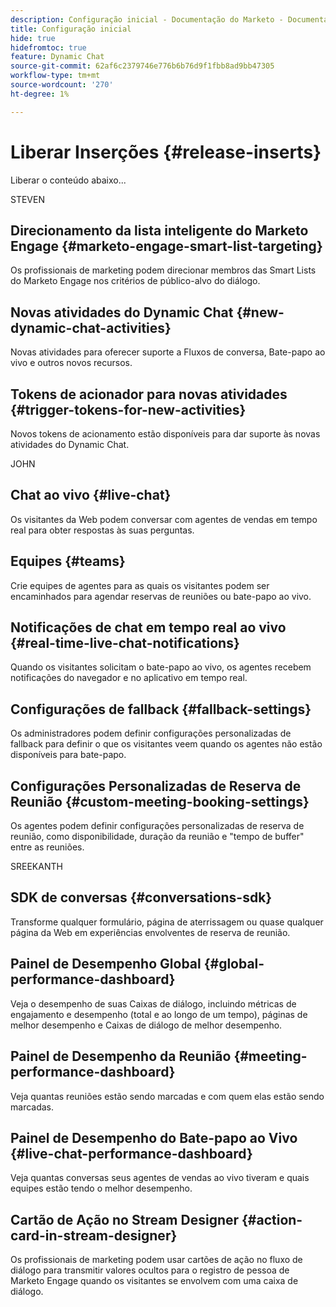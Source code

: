 ```yaml
---
description: Configuração inicial - Documentação do Marketo - Documentação do produto
title: Configuração inicial
hide: true
hidefromtoc: true
feature: Dynamic Chat
source-git-commit: 62af6c2379746e776b6b76d9f1fbb8ad9bb47305
workflow-type: tm+mt
source-wordcount: '270'
ht-degree: 1%

---
```


# Liberar Inserções {#release-inserts}

Liberar o conteúdo abaixo...

STEVEN

## Direcionamento da lista inteligente do Marketo Engage {#marketo-engage-smart-list-targeting}

Os profissionais de marketing podem direcionar membros das Smart Lists do Marketo Engage nos critérios de público-alvo do diálogo.

## Novas atividades do Dynamic Chat {#new-dynamic-chat-activities}

Novas atividades para oferecer suporte a Fluxos de conversa, Bate-papo ao vivo e outros novos recursos.

## Tokens de acionador para novas atividades {#trigger-tokens-for-new-activities}

Novos tokens de acionamento estão disponíveis para dar suporte às novas atividades do Dynamic Chat.


JOHN

## Chat ao vivo {#live-chat}

Os visitantes da Web podem conversar com agentes de vendas em tempo real para obter respostas às suas perguntas.

## Equipes {#teams}

Crie equipes de agentes para as quais os visitantes podem ser encaminhados para agendar reservas de reuniões ou bate-papo ao vivo.

## Notificações de chat em tempo real ao vivo {#real-time-live-chat-notifications}

Quando os visitantes solicitam o bate-papo ao vivo, os agentes recebem notificações do navegador e no aplicativo em tempo real.

## Configurações de fallback {#fallback-settings}

Os administradores podem definir configurações personalizadas de fallback para definir o que os visitantes veem quando os agentes não estão disponíveis para bate-papo.

## Configurações Personalizadas de Reserva de Reunião {#custom-meeting-booking-settings}

Os agentes podem definir configurações personalizadas de reserva de reunião, como disponibilidade, duração da reunião e &quot;tempo de buffer&quot; entre as reuniões.


SREEKANTH

## SDK de conversas {#conversations-sdk}

Transforme qualquer formulário, página de aterrissagem ou quase qualquer página da Web em experiências envolventes de reserva de reunião.

## Painel de Desempenho Global {#global-performance-dashboard}

Veja o desempenho de suas Caixas de diálogo, incluindo métricas de engajamento e desempenho (total e ao longo de um tempo), páginas de melhor desempenho e Caixas de diálogo de melhor desempenho.

## Painel de Desempenho da Reunião {#meeting-performance-dashboard}

Veja quantas reuniões estão sendo marcadas e com quem elas estão sendo marcadas.

## Painel de Desempenho do Bate-papo ao Vivo {#live-chat-performance-dashboard}

Veja quantas conversas seus agentes de vendas ao vivo tiveram e quais equipes estão tendo o melhor desempenho.

## Cartão de Ação no Stream Designer {#action-card-in-stream-designer}

Os profissionais de marketing podem usar cartões de ação no fluxo de diálogo para transmitir valores ocultos para o registro de pessoa de Marketo Engage quando os visitantes se envolvem com uma caixa de diálogo.
